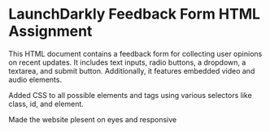 # LaunchDarkly Feedback Form HTML Assignment

This HTML document contains a feedback form for collecting user opinions on recent updates. It includes text inputs, radio buttons, a dropdown, a textarea, and submit button. Additionally, it features embedded video and audio elements.

Added CSS to all possible elements and tags using various selectors like class, id, and element.

Made the website plesent on eyes and responsive
